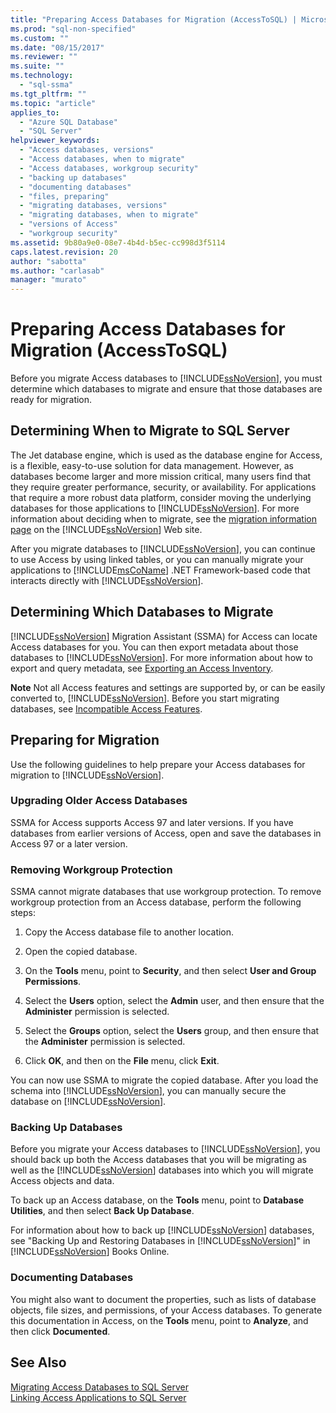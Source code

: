 ```yaml
---
title: "Preparing Access Databases for Migration (AccessToSQL) | Microsoft Docs"
ms.prod: "sql-non-specified"
ms.custom: ""
ms.date: "08/15/2017"
ms.reviewer: ""
ms.suite: ""
ms.technology: 
  - "sql-ssma"
ms.tgt_pltfrm: ""
ms.topic: "article"
applies_to: 
  - "Azure SQL Database"
  - "SQL Server"
helpviewer_keywords: 
  - "Access databases, versions"
  - "Access databases, when to migrate"
  - "Access databases, workgroup security"
  - "backing up databases"
  - "documenting databases"
  - "files, preparing"
  - "migrating databases, versions"
  - "migrating databases, when to migrate"
  - "versions of Access"
  - "workgroup security"
ms.assetid: 9b80a9e0-08e7-4b4d-b5ec-cc998d3f5114
caps.latest.revision: 20
author: "sabotta"
ms.author: "carlasab"
manager: "murato"
---
```

# Preparing Access Databases for Migration (AccessToSQL)
Before you migrate Access databases to [!INCLUDE[ssNoVersion](../../includes/ssnoversion_md.md)], you must determine which databases to migrate and ensure that those databases are ready for migration.  
  
## Determining When to Migrate to SQL Server  
The Jet database engine, which is used as the database engine for Access, is a flexible, easy-to-use solution for data management. However, as databases become larger and more mission critical, many users find that they require greater performance, security, or availability. For applications that require a more robust data platform, consider moving the underlying databases for those applications to [!INCLUDE[ssNoVersion](../../includes/ssnoversion_md.md)]. For more information about deciding when to migrate, see the [migration information page](http://go.microsoft.com/fwlink/?LinkId=68571) on the [!INCLUDE[ssNoVersion](../../includes/ssnoversion_md.md)] Web site.  
  
After you migrate databases to [!INCLUDE[ssNoVersion](../../includes/ssnoversion_md.md)], you can continue to use Access by using linked tables, or you can manually migrate your applications to [!INCLUDE[msCoName](../../includes/msconame_md.md)] .NET Framework-based code that interacts directly with [!INCLUDE[ssNoVersion](../../includes/ssnoversion_md.md)].  
  
## Determining Which Databases to Migrate  
[!INCLUDE[ssNoVersion](../../includes/ssnoversion_md.md)] Migration Assistant (SSMA) for Access can locate Access databases for you. You can then export metadata about those databases to [!INCLUDE[ssNoVersion](../../includes/ssnoversion_md.md)]. For more information about how to export and query metadata, see [Exporting an Access Inventory](http://msdn.microsoft.com/en-us/7e1941fb-3d14-4265-aff6-c77a4026d0ed).  
  
**Note** Not all Access features and settings are supported by, or can be easily converted to, [!INCLUDE[ssNoVersion](../../includes/ssnoversion_md.md)]. Before you start migrating databases, see [Incompatible Access Features](http://msdn.microsoft.com/en-us/99d45b9c-e3b9-4d56-8c25-b594b887ace1).  
  
## Preparing for Migration  
Use the following guidelines to help prepare your Access databases for migration to [!INCLUDE[ssNoVersion](../../includes/ssnoversion_md.md)].  
  
### Upgrading Older Access Databases  
SSMA for Access supports Access 97 and later versions. If you have databases from earlier versions of Access, open and save the databases in Access 97 or a later version.  
  
### Removing Workgroup Protection  
SSMA cannot migrate databases that use workgroup protection. To remove workgroup protection from an Access database, perform the following steps:  
  
1.  Copy the Access database file to another location.  
  
2.  Open the copied database.  
  
3.  On the **Tools** menu, point to **Security**, and then select **User and Group Permissions**.  
  
4.  Select the **Users** option, select the **Admin** user, and then ensure that the **Administer** permission is selected.  
  
5.  Select the **Groups** option, select the **Users** group, and then ensure that the **Administer** permission is selected.  
  
6.  Click **OK**, and then on the **File** menu, click **Exit**.  
  
You can now use SSMA to migrate the copied database. After you load the schema into [!INCLUDE[ssNoVersion](../../includes/ssnoversion_md.md)], you can manually secure the database on [!INCLUDE[ssNoVersion](../../includes/ssnoversion_md.md)].  
  
### Backing Up Databases  
Before you migrate your Access databases to [!INCLUDE[ssNoVersion](../../includes/ssnoversion_md.md)], you should back up both the Access databases that you will be migrating as well as the [!INCLUDE[ssNoVersion](../../includes/ssnoversion_md.md)] databases into which you will migrate Access objects and data.  
  
To back up an Access database, on the **Tools** menu, point to **Database Utilities**, and then select **Back Up Database**.  
  
For information about how to  back up [!INCLUDE[ssNoVersion](../../includes/ssnoversion_md.md)] databases, see "Backing Up and Restoring Databases in [!INCLUDE[ssNoVersion](../../includes/ssnoversion_md.md)]" in [!INCLUDE[ssNoVersion](../../includes/ssnoversion_md.md)] Books Online.  
  
### Documenting Databases  
You might also want to document the properties, such as lists of database objects, file sizes, and permissions, of your Access databases. To generate this documentation in Access, on the **Tools** menu, point to **Analyze**, and then click **Documented**.  
  
## See Also  
[Migrating Access Databases to SQL Server](http://msdn.microsoft.com/en-us/76a3abcf-2998-4712-9490-fe8d872c89ca)  
[Linking Access Applications to SQL Server](http://msdn.microsoft.com/en-us/82374ad2-7737-4164-a489-13261ba393d4)  
  
